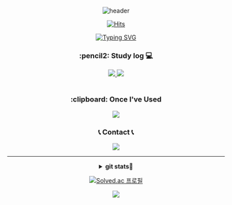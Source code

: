 <div align="center"> 

![header](https://capsule-render.vercel.app/api?type=waving&color=ffd500&height=200&section=header&text=Mingguriguri&fontColor=403d39&fontSize=70&animation=fadeIn&fontAlignY=35)
<!--색조합-->
[![Hits](https://hits.seeyoufarm.com/api/count/incr/badge.svg?url=https%3A%2F%2Fgithub.com%2FMingguriguri&count_bg=%23FFCF00&title_bg=%23555555&icon=github.svg&icon_color=%23FFFFFF&title=GITHUB&edge_flat=false)](https://hits.seeyoufarm.com)

<a href="https://git.io/typing-svg"><img src="https://readme-typing-svg.demolab.com?font=Montserrat&duration=7000&pause=1500&color=F7A743&center=true&vCenter=true&random=false&width=435&lines=Always+learning+new+things+..." alt="Typing SVG" /></a>

<h3>:pencil2: Study log 💻</h3> 
<div>
 <a href="https://velog.io/@miiingirok/posts">
      <img src="https://img.shields.io/badge/velog-20C997?style=for-the-badge&logo=velog&logoColor=white">
 </a>
 <a href="https://minsllogg.tistory.com/">
      <img src="https://img.shields.io/badge/tistory-000000?style=for-the-badge&logo=tistory&logoColor=white">
 </a>
</div><br>

<h3> :clipboard: Once I've Used</h3>
<p align="center">
<a href="https://skillicons.dev">
    <img src="https://skillicons.dev/icons?i=py,django,java,spring,vscode,eclipse,mysql,sqlite,figma,notion&theme=light&perline=6" />
  </a>
</p>

<!--
<img src="https://img.shields.io/badge/Django-092E20?style=for-the-badge&logo=Django&logoColor=white">
<img src="https://img.shields.io/badge/Python-3776AB?style=for-the-badge&logo=Python&logoColor=white">
<img src="https://img.shields.io/badge/VSCode-007ACC?style=for-the-badge&logo=VisualStudioCode&logoColor=white"> <br/>
<img src="https://img.shields.io/badge/JavaScript-F7DF1E?style=for-the-badge&logo=JavaScript&logoColor=white">
<img src="https://img.shields.io/badge/HTML5-E34F26?style=for-the-badge&logo=HTML5&logoColor=white">
<img src="https://img.shields.io/badge/CSS3-1572B6?style=for-the-badge&logo=CSS3&logoColor=white"> <br/>
<img src="https://img.shields.io/badge/amazonec2-FF9900?style=for-the-badge&logo=amazonec2&logoColor=white">
<img src="https://img.shields.io/badge/git-F05032?style=for-the-badge&logo=git&logoColor=white">
<img src="https://img.shields.io/badge/github-181717?style=for-the-badge&logo=github&logoColor=white">
<img src="https://img.shields.io/badge/Bitbucket-0052CC?style=for-the-badge&logo=Bitbucket&logoColor=white">
<img src="https://img.shields.io/badge/notion-000000?style=for-the-badge&logo=notion&logoColor=white">
<img src="https://img.shields.io/badge/figma-F24E1E?style=for-the-badge&logo=figma&logoColor=white">   
-->
<!--
<table>
	<thead>
   <th><strong> Tech Stack </strong></th>
   <th><strong>Strong</strong></th>
   <th><strong>Learning</strong></th>
	</thead>
	<tbody>
  	<tr>
    		<td><p><strong> OS </strong></p></td>
    	<td><img src="https://img.shields.io/badge/linux-FCC624?style=for-the-badge&logo=linux&logoColor=white">
		</td>
    <td><img src="https://img.shields.io/badge/windows-0078D6?style=for-the-badge&logo=Windows&logoColor=white"> </td>
  	</tr>
  
<tr>
     <td><p><strong> Frontend </strong></p></td>
    		<td>
        <img src="https://img.shields.io/badge/JavaScript-F7DF1E?style=for-the-badge&logo=JavaScript&logoColor=white">
        <img src="https://img.shields.io/badge/HTML5-E34F26?style=for-the-badge&logo=HTML5&logoColor=white">
        <img src="https://img.shields.io/badge/CSS3-1572B6?style=for-the-badge&logo=CSS3&logoColor=white"> 
      </td>
 <td>
   <img src="https://img.shields.io/badge/Vue.js-4FC08D?style=for-the-badge&logo=vuedotjs&logoColor=white">
 </td>
  	</tr>

  <tr>
     <td><p><strong> Backend </strong></p></td>
    		<td>
        <img src="https://img.shields.io/badge/Django-092E20?style=for-the-badge&logo=Django&logoColor=white">
        <img src="https://img.shields.io/badge/Python-3776AB?style=for-the-badge&logo=Python&logoColor=white">
      </td>
     <td>
       <img src="https://img.shields.io/badge/Spring-6DB33F?style=for-the-badge&logo=Spring&logoColor=white">
       <img src="https://img.shields.io/badge/JAVA-007396?style=for-the-badge&logo=Java&logoColor=white">
      </td>
  	</tr>
    <tr>
     <td><p><strong> Database </strong></p></td>
     <td>
      <img src="https://img.shields.io/badge/sqlite-003B57?style=for-the-badge&logo=sqlite&logoColor=white">
     </td>
    		<td>
       <img src="https://img.shields.io/badge/MySQL-4479A1?style=for-the-badge&logo=MySQL&logoColor=white">
        <img src="https://img.shields.io/badge/Oracle-F80000?style=for-the-badge&logo=Oracle&logoColor=white">
      </td>
  	</tr>
  <tr>
     <td><p><strong> Development Tools </strong></p></td>
    		<td>
       <img src="https://img.shields.io/badge/VSCode-007ACC?style=for-the-badge&logo=VisualStudioCode&logoColor=white"> 
      </td>
	  <td>       <img src="https://img.shields.io/badge/Eclipse-2C2255?style=for-the-badge&logo=Eclipse%20IDE&logoColor=white">
</td>
  	</tr>
   <tr>
     <td><p><strong> Infra </strong></p></td>
    <td>-</td>
    		<td>
        <img src="https://img.shields.io/badge/amazonaws-232F3E?style=for-the-badge&logo=amazonaws&logoColor=white">
        <img src="https://img.shields.io/badge/amazonec2-FF9900?style=for-the-badge&logo=amazonec2&logoColor=white"><br/>
        <img src="https://img.shields.io/badge/docker-2496ED?style=for-the-badge&logo=docker&logoColor=white">
			 <img src="https://img.shields.io/badge/kubernetes-326CE5?style=for-the-badge&logo=kubernetes&logoColor=white">
      </td>
  	</tr>
  <tr>
     <td><p><strong>Version Control</strong></p></td>
    		<td>
       <img src="https://img.shields.io/badge/git-F05032?style=for-the-badge&logo=git&logoColor=white">
       <img src="https://img.shields.io/badge/github-181717?style=for-the-badge&logo=github&logoColor=white">
      <img src="https://img.shields.io/badge/Bitbucket-0052CC?style=for-the-badge&logo=Bitbucket&logoColor=white">
      </td>
       <td>
       -
      </td>
  	</tr>
  <tr>
     <td><p><strong>Communication</strong></p></td>
	  <td colspan="2"><img src="https://img.shields.io/badge/notion-000000?style=for-the-badge&logo=notion&logoColor=white">
          <img src="https://img.shields.io/badge/slack-4A154B?style=for-the-badge&logo=slack&logoColor=white">
          <img src="https://img.shields.io/badge/discord-5865F2?style=for-the-badge&logo=Discord&logoColor=white">
          <img src="https://img.shields.io/badge/GoogleMeet-00897B?style=for-the-badge&logo=googlemeet&logoColor=white">
          <img src="https://img.shields.io/badge/GoogleDocs-4285F4?style=for-the-badge&logo=googledocs&logoColor=white">
          <img src="https://img.shields.io/badge/figma-F24E1E?style=for-the-badge&logo=figma&logoColor=white"> 
	  <img src="https://img.shields.io/badge/jira-0052CC?style=for-the-badge&logo=jira&logoColor=white">
      </td>
  	</tr>
</tbody>
</table>
-->

 
 <!--([뱃지 커스텀 사이트 : https://shields.io/category/coverage](https://simpleicons.org/))-->

<h3>📞 Contact 📞</h3>
<div>
 <a href="mailto:merrong925@gmail.com">
  <img src="https://img.shields.io/badge/gmail-EA4335?style=for-the-badge&logo=gmail&logoColor=white">
 </a> 

</div>

<hr>

<details>
	<summary><b>git stats🌱</b></summary>
![MinJeong's GitHub stats](https://github-readme-stats.vercel.app/api?username=Mingguriguri&show_icons=true&theme=radical)
[![Top Langs](https://github-readme-stats.vercel.app/api/top-langs/?username=Mingguriguri&layout=compact&theme=radical)](https://github.com/anuraghazra/github-readme-stats)

</details>

[![Solved.ac
프로필](http://mazassumnida.wtf/api/v2/generate_badge?boj=merrong925)](https://solved.ac/merrong925)

<img src="https://capsule-render.vercel.app/api?type=waving&color=ffd500&height=150&section=footer" />
